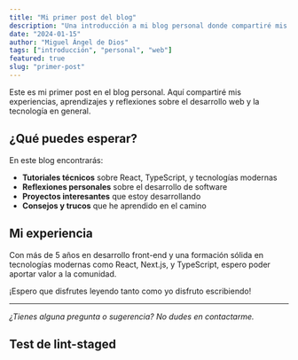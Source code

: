 ```yaml
---
title: "Mi primer post del blog"
description: "Una introducción a mi blog personal donde compartiré mis pensamientos y experiencias en el desarrollo web."
date: "2024-01-15"
author: "Miguel Ángel de Dios"
tags: ["introducción", "personal", "web"]
featured: true
slug: "primer-post"
---
```


Este es mi primer post en el blog personal. Aquí compartiré mis experiencias, aprendizajes y reflexiones sobre el desarrollo web y la tecnología en general.

## ¿Qué puedes esperar?

En este blog encontrarás:

- **Tutoriales técnicos** sobre React, TypeScript, y tecnologías modernas
- **Reflexiones personales** sobre el desarrollo de software
- **Proyectos interesantes** que estoy desarrollando
- **Consejos y trucos** que he aprendido en el camino

## Mi experiencia

Con más de 5 años en desarrollo front-end y una formación sólida en tecnologías modernas como React, Next.js, y TypeScript, espero poder aportar valor a la comunidad.

¡Espero que disfrutes leyendo tanto como yo disfruto escribiendo!

---

*¿Tienes alguna pregunta o sugerencia? No dudes en contactarme.*

## Test de lint-staged
